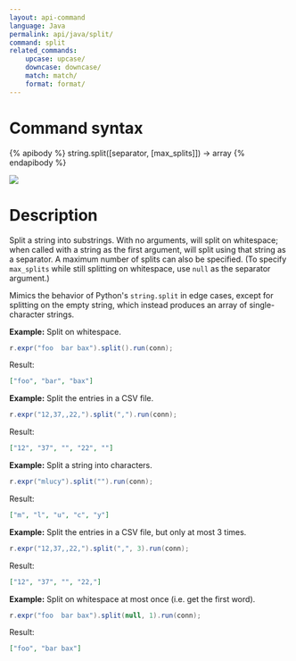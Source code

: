 ```yaml
---
layout: api-command
language: Java
permalink: api/java/split/
command: split
related_commands:
    upcase: upcase/
    downcase: downcase/
    match: match/
    format: format/
---
```


# Command syntax #

{% apibody %}
string.split([separator, [max_splits]]) &rarr; array
{% endapibody %}

<img src="/assets/images/docs/api_illustrations/split.png" class="api_command_illustration" />

# Description #

Split a string into substrings. With no arguments, will split on whitespace; when called with a string as the first argument, will split using that string as a separator. A maximum number of splits can also be specified. (To specify `max_splits` while still splitting on whitespace, use `null` as the separator argument.)

Mimics the behavior of Python's `string.split` in edge cases, except
for splitting on the empty string, which instead produces an array of
single-character strings.

__Example:__ Split on whitespace.

```java
r.expr("foo  bar bax").split().run(conn);
```

Result:

```json
["foo", "bar", "bax"]
```

__Example:__ Split the entries in a CSV file.

```java
r.expr("12,37,,22,").split(",").run(conn);
```

Result:

```json
["12", "37", "", "22", ""]
```

__Example:__ Split a string into characters.

```java
r.expr("mlucy").split("").run(conn);
```

Result:

```json
["m", "l", "u", "c", "y"]
```

__Example:__ Split the entries in a CSV file, but only at most 3
times.

```java
r.expr("12,37,,22,").split(",", 3).run(conn);
```

Result:

```json
["12", "37", "", "22,"]
```

__Example:__ Split on whitespace at most once (i.e. get the first word).

```java
r.expr("foo  bar bax").split(null, 1).run(conn);
```

Result:

```json
["foo", "bar bax"]
```
